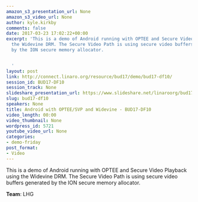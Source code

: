 ```yaml
---
amazon_s3_presentation_url: None
amazon_s3_video_url: None
author: kyle.kirkby
comments: false
date: 2017-03-23 17:02:22+00:00
excerpt: 'This is a demo of Android running with OPTEE and Secure Video Playback using
  the Widevine DRM. The Secure Video Path is using secure video buffers generated
  by the ION secure memory allocator.


  '
layout: post
link: http://connect.linaro.org/resource/bud17/demo/bud17-df10/
session_id: BUD17-DF10
session_track: None
slideshare_presentation_url: https://www.slideshare.net/linaroorg/bud17df10-android-with-opteesvp-and-widevine
slug: bud17-df10
speakers: None
title: Android with OPTEE/SVP and Widevine - BUD17-DF10
video_length: 00:00
video_thumbnail: None
wordpress_id: 5721
youtube_video_url: None
categories:
- demo-friday
post_format:
- Video
---
```


This is a demo of Android running with OPTEE and Secure Video Playback using the Widevine DRM. The Secure Video Path is using secure video buffers generated by the ION secure memory allocator.

**Team**: LHG
